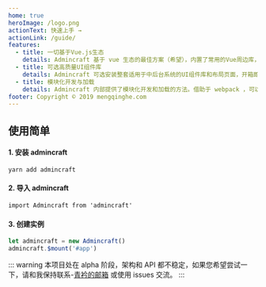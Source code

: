 ```yaml
---
home: true
heroImage: /logo.png
actionText: 快速上手 →
actionLink: /guide/
features:
  - title: 一切基于Vue.js生态
    details: Admincraft 基于 vue 生态的最佳方案（希望），内置了常用的Vue周边库，并且提供了丰富的配置项让您自由配置。
  - title: 可选高质量UI组件库
    details: Admincraft 可选安装整套适用于中后台系统的UI组件库和布局页面，开箱即用。但是 Admincraft 不会强制您使用它们，您可以使用自己喜欢的其他UI组件库。
  - title: 模块化开发与加载
    details: Admincraft 内部提供了模块化开发和加载的方法。借助于 webpack ，可以把代码打包成能分布部署的“模块”；模块本身又能在任何时候加载另一个模块。使用了 Admincraft 的项目看起来就像是一节节火车车厢，首尾相连就成了一列巨大的列车。
footer: Copyright © 2019 mengqinghe.com
---
```


## 使用简单

#### 1. 安装 admincraft

```
yarn add admincraft
```

#### 2. 导入 admincraft

```
import Admincraft from 'admincraft'
```

#### 3. 创建实例

```javascript
let admincraft = new Admincraft()
admincraft.$mount('#app')
```

::: warning
本项目处在 alpha 阶段，架构和 API 都不稳定，如果您希望尝试一下，请和我保持联系-[青衿的邮箱](mailto:122274389@qq.com) 或使用 issues 交流。
:::
